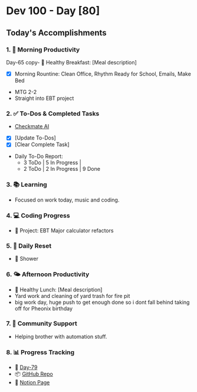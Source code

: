 # Dev 100 - Day [80]

## Today's Accomplishments

### 1. 🌅 Morning Productivity

Day-65 copy- 🍳 Healthy Breakfast: [Meal description]
- [x] Morning Rountine: Clean Office, Rhythm Ready for School, Emails, Make Bed
- MTG 2-2
- Straight into EBT project

### 2. ✅ To-Dos & Completed Tasks

- [Checkmate AI](https://checkmate-ai.vercel.app/)
- [x] [Update To-Dos]
- [x] [Clear Complete Task]
- Daily To-Do Report: 
    -   3 ToDo |  5 In Progress |
    -   2 ToDo |  2 In Progress | 9 Done

### 3. 📚 Learning

- Focused on work today, music and coding.

### 4. 💻 Coding Progress

- 🦺 Project: EBT Major calculator refactors

### 5. 🔄 Daily Reset

- 🧘 Shower

### 6. 🌤️ Afternoon Productivity

- 🍱 Healthy Lunch: [Meal description]
- Yard work and cleaning of yard trash for fire pit
- big work day, huge push to get enough done so i dont fall behind taking off for Pheonix birthday

### 7. 🤝 Community Support

- Helping brother with automation stuff.

### 8. 📊 Progress Tracking

- 🏫 [Day-79](https://www.skool.com/universityofcode/dev-100-day-79)
- 📦 [GitHub Repo](https://github.com/Digitl-Alchemyst/dev100/blob/main/Day-79/day79.md)
- 📄 [Notion Page](https://liberating-galley-48d.notion.site/Dev100-Coding-Lifestyle-Challenge-a85ec9fba3ce41f3b29d581a1a85d92b?pvs=4)

